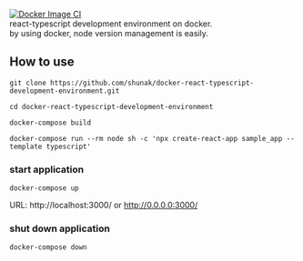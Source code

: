 [![Docker Image CI](https://github.com/shunak/docker-react-typescript-development-environment/workflows/Docker%20Image%20CI/badge.svg)](https://github.com/shunak/docker-react-typescript-development-environment/actions?query=workflow%3A%22Docker+Image+CI%22)<br>
react-typescript development environment on docker. <br>
by using docker, node version management is easily.

## How to use
```
git clone https://github.com/shunak/docker-react-typescript-development-environment.git
```
```
cd docker-react-typescript-development-environment
```
```
docker-compose build
```
```
docker-compose run --rm node sh -c 'npx create-react-app sample_app --template typescript'
```
### start application
```
docker-compose up
```
URL: http://localhost:3000/ or http://0.0.0.0:3000/

### shut down application
```
docker-compose down
```


